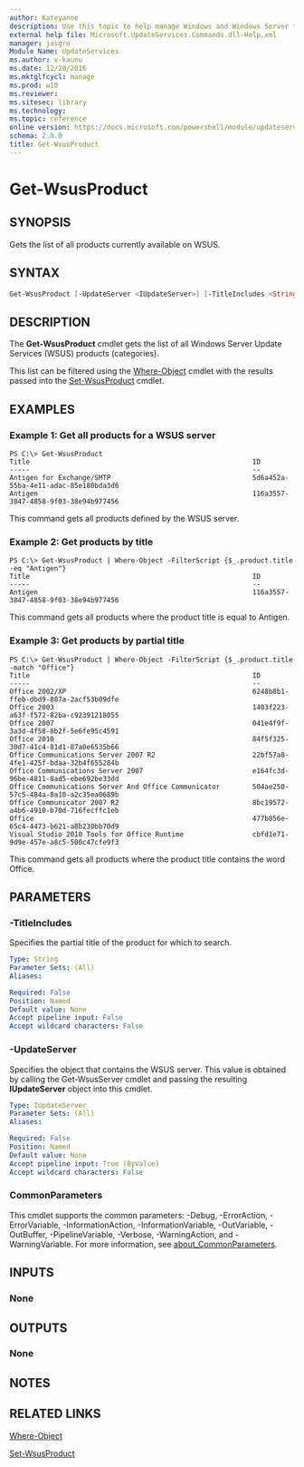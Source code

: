 ```yaml
---
author: Kateyanne
description: Use this topic to help manage Windows and Windows Server technologies with Windows PowerShell.
external help file: Microsoft.UpdateServices.Commands.dll-Help.xml
manager: jasgro
Module Name: UpdateServices
ms.author: v-kaunu
ms.date: 12/20/2016
ms.mktglfcycl: manage
ms.prod: w10
ms.reviewer: 
ms.sitesec: library
ms.technology: 
ms.topic: reference
online version: https://docs.microsoft.com/powershell/module/updateservices/get-wsusproduct?view=windowsserver2019-ps&wt.mc_id=ps-gethelp
schema: 2.0.0
title: Get-WsusProduct
---
```


# Get-WsusProduct

## SYNOPSIS

Gets the list of all products currently available on WSUS.

## SYNTAX

```powershell
Get-WsusProduct [-UpdateServer <IUpdateServer>] [-TitleIncludes <String>] [<CommonParameters>]
```

## DESCRIPTION

The **Get-WsusProduct** cmdlet gets the list of all Windows Server Update Services (WSUS) products (categories).

This list can be filtered using the [Where-Object](https://go.microsoft.com/fwlink/?LinkID=113423) cmdlet with the results passed into the [Set-WsusProduct](./Set-WsusProduct.md) cmdlet.

## EXAMPLES

### Example 1: Get all products for a WSUS server

```text
PS C:\> Get-WsusProduct
Title                                                       ID
-----                                                       --
Antigen for Exchange/SMTP                                   5d6a452a-55ba-4e11-adac-85e180bda3d6
Antigen                                                     116a3557-3847-4858-9f03-38e94b977456
```

This command gets all products defined by the WSUS server.

### Example 2: Get products by title

```text
PS C:\> Get-WsusProduct | Where-Object -FilterScript {$_.product.title -eq "Antigen"}
Title                                                       ID
-----                                                       --
Antigen                                                     116a3557-3847-4858-9f03-38e94b977456
```

This command gets all products where the product title is equal to Antigen.

### Example 3: Get products by partial title

```text
PS C:\> Get-WsusProduct | Where-Object -FilterScript {$_.product.title -match "Office"}
Title                                                       ID
-----                                                       --
Office 2002/XP                                              6248b8b1-ffeb-dbd9-887a-2acf53b09dfe
Office 2003                                                 1403f223-a63f-f572-82ba-c92391218055
Office 2007                                                 041e4f9f-3a3d-4f58-8b2f-5e6fe95c4591
Office 2010                                                 84f5f325-30d7-41c4-81d1-87a0e6535b66
Office Communications Server 2007 R2                        22bf57a8-4fe1-425f-bdaa-32b4f655284b
Office Communications Server 2007                           e164fc3d-96be-4811-8ad5-ebe692be33dd
Office Communications Server And Office Communicator        504ae250-57c5-484a-8a10-a2c35ea0689b
Office Communicator 2007 R2                                 8bc19572-a4b6-4910-b70d-716fecffc1eb
Office                                                      477b856e-65c4-4473-b621-a8b230bb70d9
Visual Studio 2010 Tools for Office Runtime                 cbfd1e71-9d9e-457e-a8c5-500c47cfe9f3
```

This command gets all products where the product title contains the word Office.

## PARAMETERS

### -TitleIncludes

Specifies the partial title of the product for which to search.

```yaml
Type: String
Parameter Sets: (All)
Aliases:

Required: False
Position: Named
Default value: None
Accept pipeline input: False
Accept wildcard characters: False
```

### -UpdateServer

Specifies the object that contains the WSUS server. This value is obtained by calling the Get-WsusServer cmdlet and passing the resulting **IUpdateServer** object into this cmdlet.

```yaml
Type: IUpdateServer
Parameter Sets: (All)
Aliases:

Required: False
Position: Named
Default value: None
Accept pipeline input: True (ByValue)
Accept wildcard characters: False
```

### CommonParameters

This cmdlet supports the common parameters: -Debug, -ErrorAction, -ErrorVariable, -InformationAction, -InformationVariable, -OutVariable, -OutBuffer, -PipelineVariable, -Verbose, -WarningAction, and -WarningVariable. For more information, see [about_CommonParameters](https://go.microsoft.com/fwlink/?LinkID=113216).

## INPUTS

### None

## OUTPUTS

### None

## NOTES

## RELATED LINKS

[Where-Object](https://go.microsoft.com/fwlink/?LinkID=113423)

[Set-WsusProduct](./Set-WsusProduct.md)
